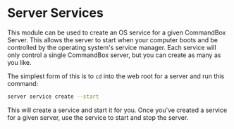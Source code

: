 # Server Services

This module can be used to create an OS service for a given CommandBox Server.  This allows the server to start when your computer boots and be controlled by the operating system's service manager.  Each service will only control a single CommandBox server, but you can create as many as you like. &#x20;

The simplest form of this is to `cd` into the web root for a server and run this command:

```bash
server service create --start
```

This will create a service and start it for you.  Once you've created a service for a given server, use the service to start and stop the server.
